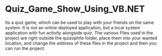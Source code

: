 # Quiz_Game_Show_Using_VB.NET
Its a quiz game, which can be used to play with your friends on the same system. It is not an online deployed application, but a local system application with fun activity alongside quiz.
The various Files used in the project are right outside the quizophile folder, place them into your wanted location, and change the address of these files in the project and then you can run the project.
